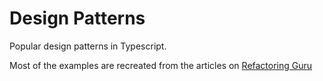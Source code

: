 # Design Patterns

Popular design patterns in Typescript.

Most of the examples are recreated from the articles on [Refactoring Guru](https://refactoring.guru)
